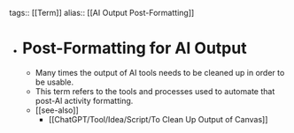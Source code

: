 tags:: [[Term]]
alias:: [[AI Output Post-Formatting]]

- # Post-Formatting for AI Output
	- Many times the output of AI tools needs to be cleaned up in order to be usable.
	- This term refers to the tools and processes used to automate that post-AI activity formatting.
	- [[see-also]]
		- [[ChatGPT/Tool/Idea/Script/To Clean Up Output of Canvas]]